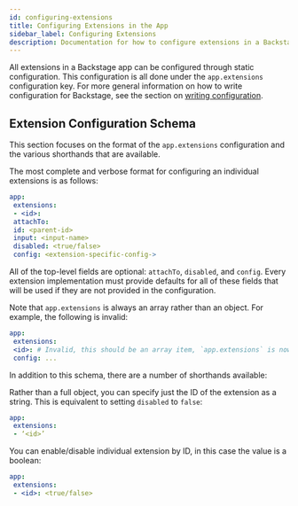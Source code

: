 ```yaml
---
id: configuring-extensions
title: Configuring Extensions in the App
sidebar_label: Configuring Extensions
description: Documentation for how to configure extensions in a Backstage app
---
```


All extensions in a Backstage app can be configured through static configuration. This configuration is all done under the `app.extensions` configuration key. For more general information on how to write configuration for Backstage, see the section on [writing configuration](../../conf/writing.md).

## Extension Configuration Schema

This section focuses on the format of the `app.extensions` configuration and the various shorthands that are available.

The most complete and verbose format for configuring an individual extensions is as follows:

```yaml
app:
 extensions:
 - <id>:
 attachTo:
 id: <parent-id>
 input: <input-name>
 disabled: <true/false>
 config: <extension-specific-config->
```

All of the top-level fields are optional: `attachTo`, `disabled`, and `config`. Every extension implementation must provide defaults for all of these fields that will be used if they are not provided in the configuration.

Note that `app.extensions` is always an array rather than an object. For example, the following is invalid:

```yaml title="INVALID"
app:
 extensions:
 <id>: # Invalid, this should be an array item, `app.extensions` is now an object
 config: ...
```

In addition to this schema, there are a number of shorthands available:

Rather than a full object, you can specify just the ID of the extension as a string. This is equivalent to setting `disabled` to `false`:

```yaml
app:
 extensions:
 - ‘<id>’
```

You can enable/disable individual extension by ID, in this case the value is a boolean:

```yaml
app:
 extensions:
 - <id>: <true/false>
```
